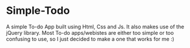 # Simple-Todo
A simple  To-do App built using Html, Css and Js. It also makes use of the jQuery library. Most To-do apps/webistes are either too simple or too confusing to use, so I just decided to make a one that works for me :)
